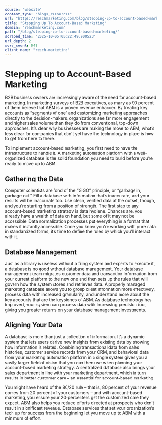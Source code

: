```yaml
---
source: "website"
content_type: "blogs_resources"
url: "https://reachmarketing.com/blog/stepping-up-to-account-based-marketing/"
title: "Stepping Up To Account-Based Marketing"
domain: "reachmarketing.com"
path: "/blog/stepping-up-to-account-based-marketing/"
scraped_time: "2025-10-05T05:22:49.900523"
url_depth: 2
word_count: 548
client_name: "reach-marketing"
---
```


# Stepping up to Account-Based Marketing

B2B business owners are increasingly aware of the need for account-based marketing. In marketing surveys of B2B executives, as many as 90 percent of them believe that ABM is a proven revenue enhancer. By treating key accounts as “segments of one” and customizing marketing approaches directly to the decision-makers, organizations see far more engagement and higher sales volume than they do from conventional, top-down approaches. It’s clear why businesses are making the move to ABM; what’s less clear for companies that don’t yet have the technology in place is how to get from here to there.

To implement account-based marketing, you first need to have the infrastructure to handle it. A marketing automation platform with a well-organized database is the solid foundation you need to build before you’re ready to move up to ABM.

## Gathering the Data

Computer scientists are fond of the “GIGO” principle, or “garbage in, garbage out.” Fill a database with information that’s inaccurate, and your results will be inaccurate too. Use clean, verified data at the outset, though, and you’re starting from a position of strength. The first step to any account-based marketing strategy is data hygiene. Chances are, you already have a wealth of data on hand, but some of it may not be accessible. Data normalization processes put everything in a format that makes it instantly accessible. Once you know you’re working with pure data in standardized forms, it’s time to define the rules by which you’ll interact with it.

## Database Management

Just as a library is useless without a filing system and experts to execute it, a database is no good without database management. Your database management team migrates customer data and transaction information from your current platform to the new one and then sets up the rules that will govern how the system stores and retrieves data. A properly managed marketing database allows you to group client information more effectively, process data with increased granularity, and understand more about the key accounts that are the keystones of ABM. As database technology has improved, your system can process data with increasing precision too, giving you greater returns on your database management investments.

## Aligning Your Data

A database is more than just a collection of information. It’s a dynamic system that lets users derive new insights from existing data by showing how information is related. Combining transactional data from sales histories, customer service records from your CRM, and behavioral data from your marketing automation platform in a single system gives you a vastly larger field of vision that you can then use when planning your account-based marketing strategy. A centralized database also brings your sales department in line with your marketing department, which in turn results in better customer care – an essential for account-based marketing.

You might have heard of the 80/20 rule – that is, 80 percent of your revenue comes from 20 percent of your customers – and with account-based marketing, you ensure your 20-percenters get the customized care they expect. ABM also helps you reduce efforts directed at prospects who don’t result in significant revenue. Database services that set your organization’s tech up for success from the beginning let you move up to ABM with a minimum of effort.